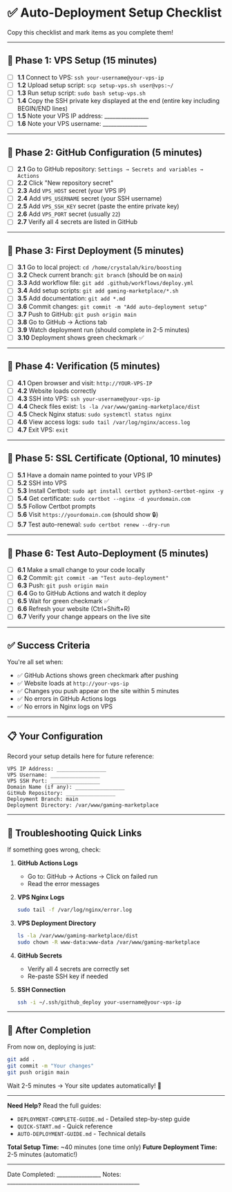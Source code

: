 # ✅ Auto-Deployment Setup Checklist

Copy this checklist and mark items as you complete them!

---

## 🎯 Phase 1: VPS Setup (15 minutes)

- [ ] **1.1** Connect to VPS: `ssh your-username@your-vps-ip`
- [ ] **1.2** Upload setup script: `scp setup-vps.sh user@vps:~/`
- [ ] **1.3** Run setup script: `sudo bash setup-vps.sh`
- [ ] **1.4** Copy the SSH private key displayed at the end (entire key including BEGIN/END lines)
- [ ] **1.5** Note your VPS IP address: ________________
- [ ] **1.6** Note your VPS username: ________________

---

## 🎯 Phase 2: GitHub Configuration (5 minutes)

- [ ] **2.1** Go to GitHub repository: `Settings → Secrets and variables → Actions`
- [ ] **2.2** Click "New repository secret"
- [ ] **2.3** Add `VPS_HOST` secret (your VPS IP)
- [ ] **2.4** Add `VPS_USERNAME` secret (your SSH username)
- [ ] **2.5** Add `VPS_SSH_KEY` secret (paste the entire private key)
- [ ] **2.6** Add `VPS_PORT` secret (usually `22`)
- [ ] **2.7** Verify all 4 secrets are listed in GitHub

---

## 🎯 Phase 3: First Deployment (5 minutes)

- [ ] **3.1** Go to local project: `cd /home/crystalah/kiro/boosting`
- [ ] **3.2** Check current branch: `git branch` (should be on `main`)
- [ ] **3.3** Add workflow file: `git add .github/workflows/deploy.yml`
- [ ] **3.4** Add setup scripts: `git add gaming-marketplace/*.sh`
- [ ] **3.5** Add documentation: `git add *.md`
- [ ] **3.6** Commit changes: `git commit -m "Add auto-deployment setup"`
- [ ] **3.7** Push to GitHub: `git push origin main`
- [ ] **3.8** Go to GitHub → Actions tab
- [ ] **3.9** Watch deployment run (should complete in 2-5 minutes)
- [ ] **3.10** Deployment shows green checkmark ✅

---

## 🎯 Phase 4: Verification (5 minutes)

- [ ] **4.1** Open browser and visit: `http://YOUR-VPS-IP`
- [ ] **4.2** Website loads correctly
- [ ] **4.3** SSH into VPS: `ssh your-username@your-vps-ip`
- [ ] **4.4** Check files exist: `ls -la /var/www/gaming-marketplace/dist`
- [ ] **4.5** Check Nginx status: `sudo systemctl status nginx`
- [ ] **4.6** View access logs: `sudo tail /var/log/nginx/access.log`
- [ ] **4.7** Exit VPS: `exit`

---

## 🎯 Phase 5: SSL Certificate (Optional, 10 minutes)

- [ ] **5.1** Have a domain name pointed to your VPS IP
- [ ] **5.2** SSH into VPS
- [ ] **5.3** Install Certbot: `sudo apt install certbot python3-certbot-nginx -y`
- [ ] **5.4** Get certificate: `sudo certbot --nginx -d yourdomain.com`
- [ ] **5.5** Follow Certbot prompts
- [ ] **5.6** Visit `https://yourdomain.com` (should show 🔒)
- [ ] **5.7** Test auto-renewal: `sudo certbot renew --dry-run`

---

## 🎯 Phase 6: Test Auto-Deployment (5 minutes)

- [ ] **6.1** Make a small change to your code locally
- [ ] **6.2** Commit: `git commit -am "Test auto-deployment"`
- [ ] **6.3** Push: `git push origin main`
- [ ] **6.4** Go to GitHub Actions and watch it deploy
- [ ] **6.5** Wait for green checkmark ✅
- [ ] **6.6** Refresh your website (Ctrl+Shift+R)
- [ ] **6.7** Verify your change appears on the live site

---

## ✅ Success Criteria

You're all set when:
- ✅ GitHub Actions shows green checkmark after pushing
- ✅ Website loads at `http://your-vps-ip`
- ✅ Changes you push appear on the site within 5 minutes
- ✅ No errors in GitHub Actions logs
- ✅ No errors in Nginx logs on VPS

---

## 📋 Your Configuration

Record your setup details here for future reference:

```
VPS IP Address: ________________
VPS Username: ________________
VPS SSH Port: ________________
Domain Name (if any): ________________
GitHub Repository: ________________
Deployment Branch: main
Deployment Directory: /var/www/gaming-marketplace
```

---

## 🚨 Troubleshooting Quick Links

If something goes wrong, check:

1. **GitHub Actions Logs**
   - Go to: GitHub → Actions → Click on failed run
   - Read the error messages

2. **VPS Nginx Logs**
   ```bash
   sudo tail -f /var/log/nginx/error.log
   ```

3. **VPS Deployment Directory**
   ```bash
   ls -la /var/www/gaming-marketplace/dist
   sudo chown -R www-data:www-data /var/www/gaming-marketplace
   ```

4. **GitHub Secrets**
   - Verify all 4 secrets are correctly set
   - Re-paste SSH key if needed

5. **SSH Connection**
   ```bash
   ssh -i ~/.ssh/github_deploy your-username@your-vps-ip
   ```

---

## 🎉 After Completion

From now on, deploying is just:
```bash
git add .
git commit -m "Your changes"
git push origin main
```

Wait 2-5 minutes → Your site updates automatically! 🚀

---

**Need Help?** Read the full guides:
- `DEPLOYMENT-COMPLETE-GUIDE.md` - Detailed step-by-step guide
- `QUICK-START.md` - Quick reference
- `AUTO-DEPLOYMENT-GUIDE.md` - Technical details

**Total Setup Time:** ~40 minutes (one time only)
**Future Deployment Time:** 2-5 minutes (automatic!)

---

Date Completed: ________________
Notes: ________________________________________________
